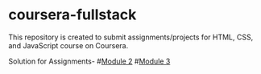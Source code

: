 # coursera-fullstack

This repository is created to submit assignments/projects for HTML, CSS, and JavaScript course on Coursera.

Solution for Assignments-
#[Module 2](https://dhruv2502.github.io/coursera-fullstack/Module_2/)
#[Module 3](https://dhruv2502.github.io/coursera-fullstack/Module_3/)
